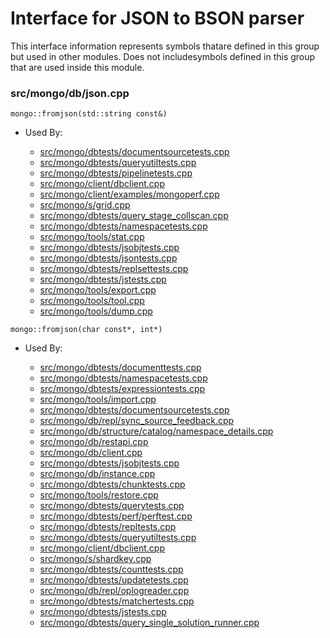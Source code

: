 
# Interface for JSON to BSON parser
This interface information represents symbols thatare defined in this group but used in other modules.  Does not includesymbols defined in this group that are used inside this module.

### src/mongo/db/json.cpp

<div></div>

    mongo::fromjson(std::string const&)

- Used By:

    - [src/mongo/dbtests/documentsourcetests.cpp](../../../tests/unit\_tests)
    - [src/mongo/dbtests/queryutiltests.cpp](../../../tests/unit\_tests)
    - [src/mongo/dbtests/pipelinetests.cpp](../../../tests/unit\_tests)
    - [src/mongo/client/dbclient.cpp](../../../network/cpp\_client\_driver)
    - [src/mongo/client/examples/mongoperf.cpp](../../../network/cpp\_client\_driver)
    - [src/mongo/s/grid.cpp](../../../sharding/sharding)
    - [src/mongo/dbtests/query\_stage\_collscan.cpp](../../../tests/unit\_tests)
    - [src/mongo/dbtests/namespacetests.cpp](../../../tests/unit\_tests)
    - [src/mongo/tools/stat.cpp](../../../tools/tools)
    - [src/mongo/dbtests/jsobjtests.cpp](../../../tests/unit\_tests)
    - [src/mongo/dbtests/jsontests.cpp](../../../tests/unit\_tests)
    - [src/mongo/dbtests/replsettests.cpp](../../../tests/unit\_tests)
    - [src/mongo/dbtests/jstests.cpp](../../../tests/unit\_tests)
    - [src/mongo/tools/export.cpp](../../../tools/tools)
    - [src/mongo/tools/tool.cpp](../../../tools/tools)
    - [src/mongo/tools/dump.cpp](../../../tools/tools)

<div></div>

    mongo::fromjson(char const*, int*)

- Used By:

    - [src/mongo/dbtests/documenttests.cpp](../../../tests/unit\_tests)
    - [src/mongo/dbtests/namespacetests.cpp](../../../tests/unit\_tests)
    - [src/mongo/dbtests/expressiontests.cpp](../../../tests/unit\_tests)
    - [src/mongo/tools/import.cpp](../../../tools/tools)
    - [src/mongo/dbtests/documentsourcetests.cpp](../../../tests/unit\_tests)
    - [src/mongo/db/repl/sync\_source\_feedback.cpp](../../../replication/replication)
    - [src/mongo/db/structure/catalog/namespace\_details.cpp](../../../storage/storage\_layer\_structure)
    - [src/mongo/db/restapi.cpp](../../../network/web\_server)
    - [src/mongo/db/client.cpp](../../../queries/client\_and\_operation\_tracking)
    - [src/mongo/dbtests/jsobjtests.cpp](../../../tests/unit\_tests)
    - [src/mongo/db/instance.cpp](../../../storage/storage\_layer\_structure)
    - [src/mongo/dbtests/chunktests.cpp](../../../tests/unit\_tests)
    - [src/mongo/tools/restore.cpp](../../../tools/tools)
    - [src/mongo/dbtests/querytests.cpp](../../../tests/unit\_tests)
    - [src/mongo/dbtests/perf/perftest.cpp](../../../tests/unit\_tests)
    - [src/mongo/dbtests/repltests.cpp](../../../tests/unit\_tests)
    - [src/mongo/dbtests/queryutiltests.cpp](../../../tests/unit\_tests)
    - [src/mongo/client/dbclient.cpp](../../../network/cpp\_client\_driver)
    - [src/mongo/s/shardkey.cpp](../../../sharding/sharding)
    - [src/mongo/dbtests/counttests.cpp](../../../tests/unit\_tests)
    - [src/mongo/dbtests/updatetests.cpp](../../../tests/unit\_tests)
    - [src/mongo/db/repl/oplogreader.cpp](../../../replication/replication)
    - [src/mongo/dbtests/matchertests.cpp](../../../tests/unit\_tests)
    - [src/mongo/dbtests/jstests.cpp](../../../tests/unit\_tests)
    - [src/mongo/dbtests/query\_single\_solution\_runner.cpp](../../../tests/unit\_tests)
